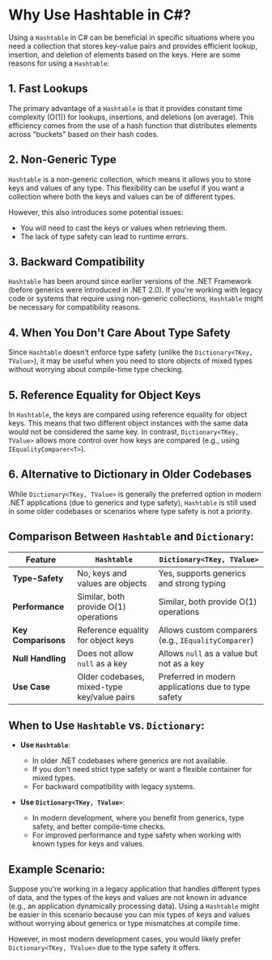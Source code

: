 
# Why Use Hashtable in C#?

Using a `Hashtable` in C# can be beneficial in specific situations where you need a collection that stores key-value pairs and provides efficient lookup, insertion, and deletion of elements based on the keys. Here are some reasons for using a `Hashtable`:

## 1. Fast Lookups
The primary advantage of a `Hashtable` is that it provides constant time complexity (O(1)) for lookups, insertions, and deletions (on average). This efficiency comes from the use of a hash function that distributes elements across "buckets" based on their hash codes.

## 2. Non-Generic Type
`Hashtable` is a non-generic collection, which means it allows you to store keys and values of any type. This flexibility can be useful if you want a collection where both the keys and values can be of different types.

However, this also introduces some potential issues:
- You will need to cast the keys or values when retrieving them.
- The lack of type safety can lead to runtime errors.

## 3. Backward Compatibility
`Hashtable` has been around since earlier versions of the .NET Framework (before generics were introduced in .NET 2.0). If you're working with legacy code or systems that require using non-generic collections, `Hashtable` might be necessary for compatibility reasons.

## 4. When You Don't Care About Type Safety
Since `Hashtable` doesn't enforce type safety (unlike the `Dictionary<TKey, TValue>`), it may be useful when you need to store objects of mixed types without worrying about compile-time type checking.

## 5. Reference Equality for Object Keys
In `Hashtable`, the keys are compared using reference equality for object keys. This means that two different object instances with the same data would not be considered the same key. In contrast, `Dictionary<TKey, TValue>` allows more control over how keys are compared (e.g., using `IEqualityComparer<T>`).

## 6. Alternative to Dictionary in Older Codebases
While `Dictionary<TKey, TValue>` is generally the preferred option in modern .NET applications (due to generics and type safety), `Hashtable` is still used in some older codebases or scenarios where type safety is not a priority.

## Comparison Between `Hashtable` and `Dictionary`:

| Feature              | `Hashtable`                                 | `Dictionary<TKey, TValue>`                      |
|----------------------|---------------------------------------------|------------------------------------------------|
| **Type-Safety**       | No, keys and values are objects             | Yes, supports generics and strong typing       |
| **Performance**       | Similar, both provide O(1) operations       | Similar, both provide O(1) operations          |
| **Key Comparisons**   | Reference equality for object keys          | Allows custom comparers (e.g., `IEqualityComparer`) |
| **Null Handling**     | Does not allow `null` as a key              | Allows `null` as a value but not as a key      |
| **Use Case**          | Older codebases, mixed-type key/value pairs | Preferred in modern applications due to type safety |

## When to Use `Hashtable` vs. `Dictionary`:
- **Use `Hashtable`**:
  - In older .NET codebases where generics are not available.
  - If you don't need strict type safety or want a flexible container for mixed types.
  - For backward compatibility with legacy systems.

- **Use `Dictionary<TKey, TValue>`**:
  - In modern development, where you benefit from generics, type safety, and better compile-time checks.
  - For improved performance and type safety when working with known types for keys and values.

## Example Scenario:
Suppose you're working in a legacy application that handles different types of data, and the types of the keys and values are not known in advance (e.g., an application dynamically processing data). Using a `Hashtable` might be easier in this scenario because you can mix types of keys and values without worrying about generics or type mismatches at compile time.

However, in most modern development cases, you would likely prefer `Dictionary<TKey, TValue>` due to the type safety it offers.
